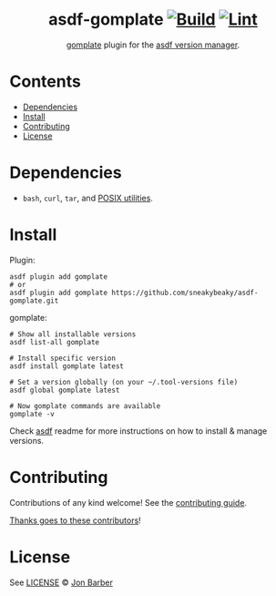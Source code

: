 <div align="center">

# asdf-gomplate [![Build](https://github.com/sneakybeaky/asdf-gomplate/actions/workflows/build.yml/badge.svg)](https://github.com/sneakybeaky/asdf-gomplate/actions/workflows/build.yml) [![Lint](https://github.com/sneakybeaky/asdf-gomplate/actions/workflows/lint.yml/badge.svg)](https://github.com/sneakybeaky/asdf-gomplate/actions/workflows/lint.yml)

[gomplate](https://github.com/sneakybeaky/gomplate) plugin for the [asdf version manager](https://asdf-vm.com).

</div>

# Contents

- [Dependencies](#dependencies)
- [Install](#install)
- [Contributing](#contributing)
- [License](#license)

# Dependencies

- `bash`, `curl`, `tar`, and [POSIX utilities](https://pubs.opengroup.org/onlinepubs/9699919799/idx/utilities.html).

# Install

Plugin:

```shell
asdf plugin add gomplate
# or
asdf plugin add gomplate https://github.com/sneakybeaky/asdf-gomplate.git
```

gomplate:

```shell
# Show all installable versions
asdf list-all gomplate

# Install specific version
asdf install gomplate latest

# Set a version globally (on your ~/.tool-versions file)
asdf global gomplate latest

# Now gomplate commands are available
gomplate -v
```

Check [asdf](https://github.com/asdf-vm/asdf) readme for more instructions on how to
install & manage versions.

# Contributing

Contributions of any kind welcome! See the [contributing guide](contributing.md).

[Thanks goes to these contributors](https://github.com/sneakybeaky/asdf-gomplate/graphs/contributors)!

# License

See [LICENSE](LICENSE) © [Jon Barber](https://github.com/sneakybeaky/)
